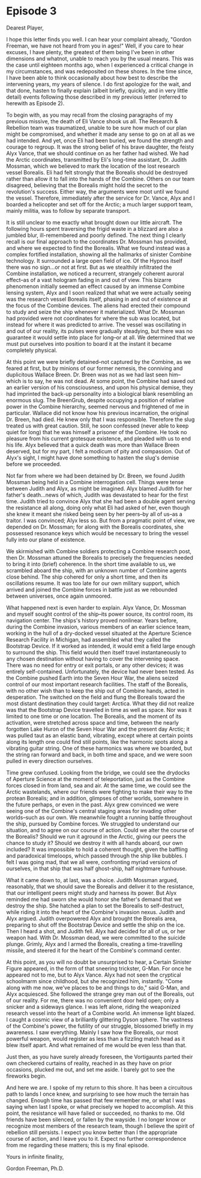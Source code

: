 # Episode 3

Dearest Player,

I hope this letter finds you well. I can hear your complaint already, "Gordon Freeman, we have not heard from you in ages!" Well, if you care to hear excuses, I have plenty, the greatest of them being I've been in other dimensions and whatnot, unable to reach you by the usual means. This was the case until eighteen months ago, when I experienced a critical change in my circumstances, and was redeposited on these shores. In the time since, I have been able to think occasionally about how best to describe the intervening years, my years of silence. I do first apologize for the wait, and that done, hasten to finally explain (albeit briefly, quickly, and in very little detail) events following those described in my previous letter (referred to herewith as Episode 2).

To begin with, as you may recall from the closing paragraphs of my previous missive, the death of Eli Vance shook us all. The Research & Rebellion team was traumatized, unable to be sure how much of our plan might be compromised, and whether it made any sense to go on at all as we had intended. And yet, once Eli had been buried, we found the strength and courage to regroup. It was the strong belief of his brave daughter, the feisty Alyx Vance, that we should continue on as her father had wished. We had the Arctic coordinates, transmitted by Eli's long-time assistant, Dr. Judith Mossman, which we believed to mark the location of the lost research vessel Borealis. Eli had felt strongly that the Borealis should be destroyed rather than allow it to fall into the hands of the Combine. Others on our team disagreed, believing that the Borealis might hold the secret to the revolution's success. Either way, the arguments were moot until we found the vessel. Therefore, immediately after the service for Dr. Vance, Alyx and I boarded a helicopter and set off for the Arctic; a much larger support team, mainly militia, was to follow by separate transport.

It is still unclear to me exactly what brought down our little aircraft. The following hours spent traversing the frigid waste in a blizzard are also a jumbled blur, ill-remembered and poorly defined. The next thing I clearly recall is our final approach to the coordinates Dr. Mossman has provided, and where we expected to find the Borealis. What we found instead was a complex fortified installation, showing all the hallmarks of sinister Combine technology. It surrounded a large open field of ice. Of the Hypnos itself there was no sign…or not at first. But as we stealthily infiltrated the Combine installation, we noticed a recurrent, strangely coherent auroral effect–as of a vast hologram fading in and out of view. This bizarre phenomenon initially seemed an effect caused by an immense Combine lensing system, Alyx and I soon realized that what we were actually seeing was the research vessel Borealis itself, phasing in and out of existence at the focus of the Combine devices. The aliens had erected their compound to study and seize the ship whenever it materialized. What Dr. Mossman had provided were not coordinates for where the sub was located, but instead for where it was predicted to arrive. The vessel was oscillating in and out of our reality, its pulses were gradually steadying, but there was no guarantee it would settle into place for long–or at all. We determined that we must put ourselves into position to board it at the instant it became completely physical.

At this point we were briefly detained–not captured by the Combine, as we feared at first, but by minions of our former nemesis, the conniving and duplicitous Wallace Breen. Dr. Breen was not as we had last seen him–which is to say, he was not dead. At some point, the Combine had saved out an earlier version of his consciousness, and upon his physical demise, they had imprinted the back-up personality into a biological blank resembling an enormous slug. The BreenGrub, despite occupying a position of relative power in the Combine hierarchy, seemed nervous and frightened of me in particular. Wallace did not know how his previous incarnation, the original Dr. Breen, had died. He knew only that I was responsible. Therefore the slug treated us with great caution. Still, he soon confessed (never able to keep quiet for long) that he was himself a prisoner of the Combine. He took no pleasure from his current grotesque existence, and pleaded with us to end his life. Alyx believed that a quick death was more than Wallace Breen deserved, but for my part, I felt a modicum of pity and compassion. Out of Alyx's sight, I might have done something to hasten the slug's demise before we proceeded.

Not far from where we had been detained by Dr. Breen, we found Judith Mossman being held in a Combine interrogation cell. Things were tense between Judith and Alyx, as might be imagined. Alyx blamed Judith for her father's death…news of which, Judith was devastated to hear for the first time. Judith tried to convince Alyx that she had been a double agent serving the resistance all along, doing only what Eli had asked of her, even though she knew it meant she risked being seen by her peers–by all of us–as a traitor. I was convinced; Alyx less so. But from a pragmatic point of view, we depended on Dr. Mossman; for along with the Borealis coordinates, she possessed resonance keys which would be necessary to bring the vessel fully into our plane of existence.

We skirmished with Combine soldiers protecting a Combine research post, then Dr. Mossman attuned the Borealis to precisely the frequencies needed to bring it into (brief) coherence. In the short time available to us, we scrambled aboard the ship, with an unknown number of Combine agents close behind. The ship cohered for only a short time, and then its oscillations resume. It was too late for our own military support, which arrived and joined the Combine forces in battle just as we rebounded between universes, once again unmoored.

What happened next is even harder to explain. Alyx Vance, Dr. Mossman and myself sought control of the ship–its power source, its control room, its navigation center. The ships's history proved nonlinear. Years before, during the Combine invasion, various members of an earlier science team, working in the hull of a dry-docked vessel situated at the Aperture Science Research Facility in Michigan, had assembled what they called the Bootstrap Device. If it worked as intended, it would emit a field large enough to surround the ship. This field would then itself travel instantaneously to any chosen destination without having to cover the intervening space. There was no need for entry or exit portals, or any other devices; it was entirely self-contained. Unfortunately, the device had never been tested. As the Combine pushed Earth into the Seven Hour War, the aliens seized control of our most important research facilities. The staff of the Borealis, with no other wish than to keep the ship out of Combine hands, acted in desperation. The switched on the field and flung the Borealis toward the most distant destination they could target: Arctica. What they did not realize was that the Bootstrap Device travelled in time as well as space. Nor was it limited to one time or one location. The Borealis, and the moment of its activation, were stretched across space and time, between the nearly forgotten Lake Huron of the Seven Hour War and the present day Arctic; it was pulled taut as an elastic band, vibrating, except where at certain points along its length one could find still points, like the harmonic spots along a vibrating guitar string. One of these harmonics was where we boarded, but the string ran forward and back, in both time and space, and we were soon pulled in every direction ourselves.

Time grew confused. Looking from the bridge, we could see the drydocks of Aperture Science at the moment of teleportation, just as the Combine forces closed in from land, sea and air. At the same time, we could see the Arctic wastelands, where our friends were fighting to make their way to the protean Borealis; and in addition, glimpses of other worlds, somewhere in the future perhaps, or even in the past. Alyx grew convinced we were seeing one of the Combine's central staging areas for invading other worlds–such as our own. We meanwhile fought a running battle throughout the ship, pursued by Combine forces. We struggled to understand our situation, and to agree on our course of action. Could we alter the course of the Borealis? Should we run it aground in the Arctic, giving our peers the chance to study it? Should we destroy it with all hands aboard, our own included? It was impossible to hold a coherent thought, given the baffling and paradoxical timeloops, which passed through the ship like bubbles. I felt I was going mad, that we all were, confronting myriad versions of ourselves, in that ship that was half ghost-ship, half nightmare funhouse.

What it came down to, at last, was a choice. Judith Mossman argued, reasonably, that we should save the Borealis and deliver it to the resistance, that our intelligent peers might study and harness its power. But Alyx reminded me had sworn she would honor she father's demand that we destroy the ship. She hatched a plan to set the Borealis to self-destruct, while riding it into the heart of the Combine's invasion nexus. Judith and Alyx argued. Judith overpowered Alyx and brought the Borealis area, preparing to shut off the Bootstrap Device and settle the ship on the ice. Then I heard a shot, and Judith fell. Alyx had decided for all of us, or her weapon had. With Dr. Mossman dead, we were committed to the suicide plunge. Grimly, Alyx and I armed the Borealis, creating a time-travelling missile, and steered it for the heart of the Combine's command center.

At this point, as you will no doubt be unsurprised to hear, a Certain Sinister Figure appeared, in the form of that sneering trickster, G-Man.  For once he appeared not to me, but to Alyx Vance. Alyx had not seen the cryptical schoolmarm since childhood, but she recognized him, instantly. "Come along with me now, we've places to be and things to do," said G-Man, and Alyx acquiesced. She followed the strange grey man out of the Borealis, out of our reality. For me, there was no convenient door held open; only a snicker and a sideways glance. I was left alone, riding the weaponized research vessel into the heart of a Combine world. An immense light blazed. I caught a cosmic view of a brilliantly glittering Dyson sphere. The vastness of the Combine's power, the futility of our struggle, blossomed briefly in my awareness. I saw everything. Mainly I saw how the Borealis, our most powerful weapon, would register as less than a fizzling match head as it blew itself apart. And what remained of me would be even less than that.

Just then, as you have surely already foreseen, the Vortigaunts parted their own checkered curtains of reality, reached in as they have on prior occasions, plucked me out, and set me aside. I barely got to see the fireworks begin.

And here we are. I spoke of my return to this shore. It has been a circuitous path to lands I once knew, and surprising to see how much the terrain has changed. Enough time has passed that few remember me, or what I was saying when last I spoke, or what precisely we hoped to accomplish. At this point, the resistance will have failed or succeeded, no thanks to me. Old friends have been silenced, or fallen by the wayside. I no longer know or recognize most members of the research team, though I believe the spirit of rebellion still persists. I expect you know better than I the appropriate course of action, and I leave you to it. Expect no further correspondence from me regarding these matters; this is my final episode.

Yours in infinite finality,

Gordon Freeman, Ph.D.
